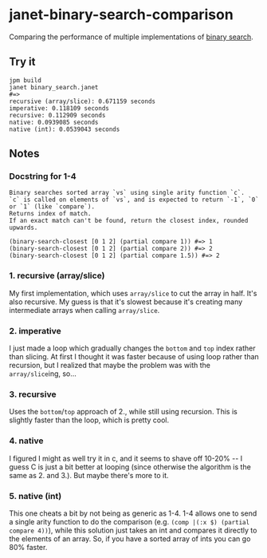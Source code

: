 # janet-binary-search-comparison
Comparing the performance of multiple implementations of [binary search](https://en.wikipedia.org/wiki/Binary_search_algorithm).

## Try it
```
jpm build
janet binary_search.janet
#=>
recursive (array/slice): 0.671159 seconds
imperative: 0.118109 seconds
recursive: 0.112909 seconds
native: 0.0939085 seconds
native (int): 0.0539043 seconds
```


## Notes

### Docstring for 1-4
```
Binary searches sorted array `vs` using single arity function `c`.
`c` is called on elements of `vs`, and is expected to return `-1`, `0` or `1` (like `compare`).
Returns index of match.
If an exact match can't be found, return the closest index, rounded upwards.

(binary-search-closest [0 1 2] (partial compare 1)) #=> 1
(binary-search-closest [0 1 2] (partial compare 2)) #=> 2
(binary-search-closest [0 1 2] (partial compare 1.5)) #=> 2
```

### 1. recursive (array/slice)

My first implementation, which uses `array/slice` to cut the array in half. It's also recursive.
My guess is that it's slowest because it's creating many intermediate arrays when calling `array/slice`.

### 2. imperative

I just made a loop which gradually changes the `bottom` and `top` index rather than slicing. At first I thought it was faster because of using loop rather than recursion, but I realized that maybe the problem was with the `array/slice`ing, so...

### 3. recursive

Uses the `bottom`/`top` approach of 2., while still using recursion. This is slightly faster than the loop, which is pretty cool.

### 4. native

I figured I might as well try it in c, and it seems to shave off 10-20% -- I guess C is just a bit better at looping (since otherwise the algorithm is the same as 2. and 3.). But maybe there's more to it.

### 5. native (int)

This one cheats a bit by not being as generic as 1-4. 1-4 allows one to send a single arity function to do the comparison (e.g. `(comp |(:x $) (partial compare 4))`), while this solution just takes an int and compares it directly to the elements of an array. So, if you have a sorted array of ints you can go 80% faster.
